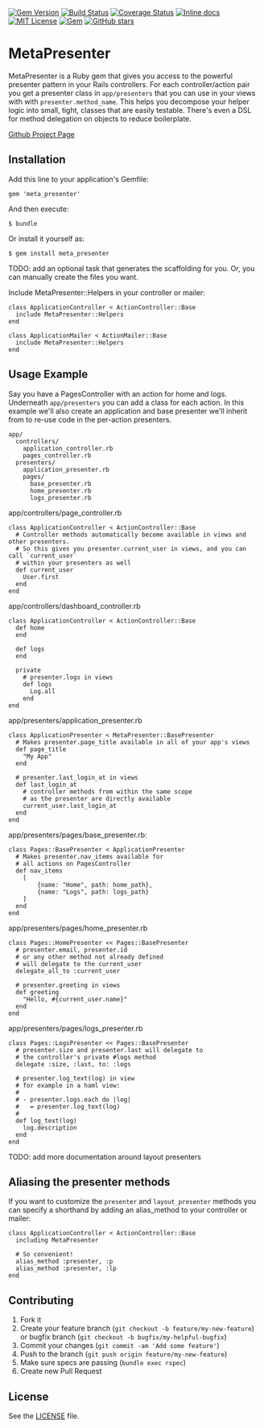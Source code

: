 [![Gem Version](https://badge.fury.io/rb/meta_presenter.svg)](https://badge.fury.io/rb/meta_presenter) [![Build Status](https://travis-ci.org/sztheory/meta_presenter.svg?branch=master)](https://travis-ci.org/sztheory/meta_presenter) [![Coverage Status](https://coveralls.io/repos/github/sztheory/meta_presenter/badge.svg?branch=master)](https://coveralls.io/github/sztheory/meta_presenter?branch=master) [![Inline docs](http://inch-ci.org/github/sztheory/meta_presenter.svg?branch=master)](http://inch-ci.org/github/sztheory/meta_presenter) [![MIT License](https://img.shields.io/github/license/mashape/apistatus.svg)](https://github.com/sztheory/meta_presenter/blob/master/LICENSE.txt) [![Gem](https://img.shields.io/gem/dt/meta_presenter.svg)](https://rubygems.org/gems/meta_presenter) [![GitHub stars](https://img.shields.io/github/stars/sztheory/meta_presenter.svg?label=Stars&style=social)](https://github.com/sztheory/meta_presenter)

# MetaPresenter

MetaPresenter is a Ruby gem that gives you access to the powerful presenter pattern in your Rails controllers. For each controller/action pair you get a presenter class in `app/presenters` that you can use in your views with with `presenter.method_name`. This helps you decompose your helper logic into small, tight, classes that are easily testable. There's even a DSL for method delegation on objects to reduce boilerplate.

[Github Project Page](https://github.com/szTheory/meta_presenter)

## Installation

Add this line to your application's Gemfile:

    gem 'meta_presenter'

And then execute:

    $ bundle

Or install it yourself as:

    $ gem install meta_presenter

TODO: add an optional task that generates the scaffolding for you. Or, you can manually create the files you want.

Include MetaPresenter::Helpers in your controller or mailer:

    class ApplicationController < ActionController::Base
      include MetaPresenter::Helpers
    end

    class ApplicationMailer < ActionMailer::Base
      include MetaPresenter::Helpers
    end

## Usage Example

Say you have a PagesController with an action for home and logs. Underneath `app/presenters` you can add a class for each action. In this example we'll also create an application and base presenter we'll inherit from to re-use code in the per-action presenters.

    app/
      controllers/
        application_controller.rb
        pages_controller.rb
      presenters/
        application_presenter.rb
        pages/
          base_presenter.rb
          home_presenter.rb
          logs_presenter.rb

app/controllers/page_controller.rb

    class ApplicationController < ActionController::Base
      # Controller methods automatically become available in views and other presenters.
      # So this gives you presenter.current_user in views, and you can call `current_user`
      # within your presenters as well
      def current_user
        User.first
      end
    end

app/controllers/dashboard_controller.rb

    class ApplicationController < ActionController::Base
      def home
      end

      def logs
      end

      private
        # presenter.logs in views
        def logs
          Log.all
        end
    end

app/presenters/application_presenter.rb

    class ApplicationPresenter < MetaPresenter::BasePresenter
      # Makes presenter.page_title available in all of your app's views
      def page_title
        "My App"
      end

      # presenter.last_login_at in views
      def last_login_at
        # controller methods from within the same scope
        # as the presenter are directly available
        current_user.last_login_at
      end
    end

app/presenters/pages/base_presenter.rb:

    class Pages::BasePresenter < ApplicationPresenter
      # Makes presenter.nav_items available for
      # all actions on PagesController
      def nav_items
        [
            {name: "Home", path: home_path},
            {name: "Logs", path: logs_path}
        ]
      end
    end

app/presenters/pages/home_presenter.rb

    class Pages::HomePresenter << Pages::BasePresenter
      # presenter.email, presenter.id
      # or any other method not already defined
      # will delegate to the current_user
      delegate_all_to :current_user

      # presenter.greeting in views
      def greeting
        "Hello, #{current_user.name}"
      end
    end

app/presenters/pages/logs_presenter.rb

    class Pages::LogsPresenter << Pages::BasePresenter
      # presenter.size and presenter.last will delegate to 
      # the controller's private #logs method
      delegate :size, :last, to: :logs

      # presenter.log_text(log) in view
      # for example in a haml view:
      # 
      # - presenter.logs.each do |log|
      #   = presenter.log_text(log)
      #
      def log_text(log)
        log.description
      end
    end

TODO: add more documentation around layout presenters

## Aliasing the presenter methods

If you want to customize the `presenter` and `layout_presenter` methods you can specify a shorthand by adding an alias_method to your controller or mailer:

    class ApplicationController < ActionController::Base
      including MetaPresenter

      # So convenient!
      alias_method :presenter, :p
      alias_method :presenter, :lp
    end

## Contributing

1. Fork it
2. Create your feature branch (`git checkout -b feature/my-new-feature`) or bugfix branch (`git checkout -b bugfix/my-helpful-bugfix`) 
3. Commit your changes (`git commit -am 'Add some feature'`)
4. Push to the branch (`git push origin feature/my-new-feature`)
5. Make sure specs are passing (`bundle exec rspec`)
6. Create new Pull Request

## License

See the [LICENSE](https://github.com/szTheory/meta_presenter/blob/master/LICENSE.txt) file.